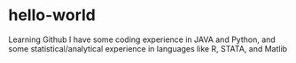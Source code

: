 # hello-world
Learning Github
I have some coding experience in JAVA and Python, and some statistical/analytical experience in languages like R, STATA, and Matlib
